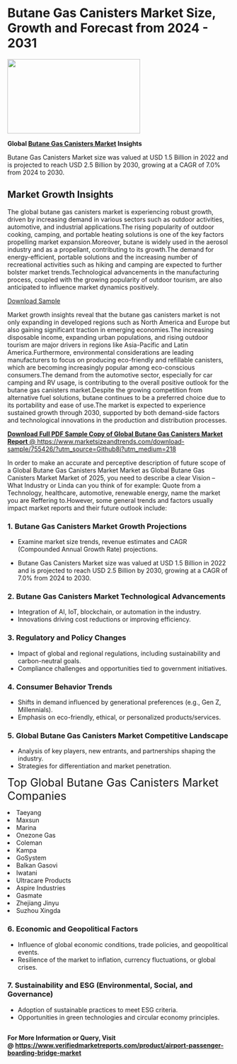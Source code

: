 <H1>Butane Gas Canisters Market Size, Growth and Forecast from 2024 - 2031</H1><img class="aligncenter size-medium wp-image-584254" src="https://thirdeyenews.in/wp-content/uploads/2024/09/Global-Market-Research-300x168.jpeg" alt="" width="300" height="168" /><p><strong>Global&nbsp;<a href="https://www.marketsizeandtrends.com/download-sample/755426/?utm_source=Github8j?utm_medium=218">Butane Gas Canisters Market</a> Insights</strong></p><p>Butane Gas Canisters Market size was valued at USD 1.5 Billion in 2022 and is projected to reach USD 2.5 Billion by 2030, growing at a CAGR of 7.0% from 2024 to 2030.</p><p><h2>Market Growth Insights</h2> <p>The global butane gas canisters market is experiencing robust growth, driven by increasing demand in various sectors such as outdoor activities, automotive, and industrial applications.The rising popularity of outdoor cooking, camping, and portable heating solutions is one of the key factors propelling market expansion.Moreover, butane is widely used in the aerosol industry and as a propellant, contributing to its growth.The demand for energy-efficient, portable solutions and the increasing number of recreational activities such as hiking and camping are expected to further bolster market trends.Technological advancements in the manufacturing process, coupled with the growing popularity of outdoor tourism, are also anticipated to influence market dynamics positively.</p> <p><a href="download-sample-link" target="_blank">Download Sample</a></p> <p>Market growth insights reveal that the butane gas canisters market is not only expanding in developed regions such as North America and Europe but also gaining significant traction in emerging economies.The increasing disposable income, expanding urban populations, and rising outdoor tourism are major drivers in regions like Asia-Pacific and Latin America.Furthermore, environmental considerations are leading manufacturers to focus on producing eco-friendly and refillable canisters, which are becoming increasingly popular among eco-conscious consumers.The demand from the automotive sector, especially for car camping and RV usage, is contributing to the overall positive outlook for the butane gas canisters market.Despite the growing competition from alternative fuel solutions, butane continues to be a preferred choice due to its portability and ease of use.The market is expected to experience sustained growth through 2030, supported by both demand-side factors and technological innovations in the production and distribution processes.</p> <p><a href="get-more-link" target="_blank"></p><p><span class=""><strong>Download Full PDF Sample Copy of Global Butane Gas Canisters Market Report</strong> @ <a href="https://www.marketsizeandtrends.com/download-sample/755426/?utm_source=Github8j?utm_medium=218" target="_blank">https://www.marketsizeandtrends.com/download-sample/755426/?utm_source=Github8j?utm_medium=218</a></span></p><p>In order to make an accurate and perceptive description of future scope of a Global&nbsp;Butane Gas Canisters Market Market as Global&nbsp;Butane Gas Canisters Market Market of 2025, you need to describe a clear Vision &ndash; What Industry or Linda can you think of for example: Quote from a Technology, healthcare, automotive, renewable energy, name the market you are Reffering to.However, some general trends and factors usually impact market reports and their future outlook include:</p><h3>1.&nbsp;<strong>Butane Gas Canisters Market Growth Projections</strong></h3><ul><li>Examine market size trends, revenue estimates and CAGR (Compounded Annual Growth Rate) projections.</li><li><p>Butane Gas Canisters Market size was valued at USD 1.5 Billion in 2022 and is projected to reach USD 2.5 Billion by 2030, growing at a CAGR of 7.0% from 2024 to 2030.</p></li></ul><h3>2.&nbsp;<strong>Butane Gas Canisters Market Technological Advancements</strong></h3><ul><li>Integration of AI, IoT, blockchain, or automation in the industry.</li><li>Innovations driving cost reductions or improving efficiency.</li></ul><h3>3.&nbsp;<strong>Regulatory and Policy Changes</strong></h3><ul><li>Impact of global and regional regulations, including sustainability and carbon-neutral goals.</li><li>Compliance challenges and opportunities tied to government initiatives.</li></ul><h3>4.&nbsp;<strong>Consumer Behavior Trends</strong></h3><ul><li>Shifts in demand influenced by generational preferences (e.g., Gen Z, Millennials).</li><li>Emphasis on eco-friendly, ethical, or personalized products/services.</li></ul><h3>5.&nbsp;<strong>Global Butane Gas Canisters Market Competitive Landscape</strong></h3><ul><li>Analysis of key players, new entrants, and partnerships shaping the industry.</li><li>Strategies for differentiation and market penetration.</li></ul><p data-pm-slice="1 1 []"><span style="color: inherit; font-family: inherit; font-size: 25px;">Top Global Butane Gas Canisters Market Companies</span></p><div class="" data-test-id=""><p><li>Taeyang</li><li> Maxsun</li><li> Marina</li><li> Onezone Gas</li><li> Coleman</li><li> Kampa</li><li> GoSystem</li><li> Balkan Gasovi</li><li> Iwatani</li><li> Ultracare Products</li><li> Aspire Industries</li><li> Gasmate</li><li> Zhejiang Jinyu</li><li> Suzhou Xingda</li></p></div><h3>6.&nbsp;<strong>Economic and Geopolitical Factors</strong></h3><ul><li>Influence of global economic conditions, trade policies, and geopolitical events.</li><li>Resilience of the market to inflation, currency fluctuations, or global crises.</li></ul><h3>7.&nbsp;<strong>Sustainability and ESG (Environmental, Social, and Governance)</strong></h3><ul><li>Adoption of sustainable practices to meet ESG criteria.</li><li>Opportunities in green technologies and circular economy principles.</li></ul><h2><strong style="font-size: 14px;">For More Information or Query, Visit @&nbsp;</strong><a style="background-color: #ffffff; font-size: 14px;" href="https://www.marketsizeandtrends.com/report/butane-gas-canisters-market/" target="_blank">https://www.verifiedmarketreports.com/product/airport-passenger-boarding-bridge-market</a></h2>